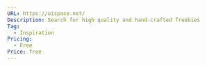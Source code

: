 ```yaml
---
URL: https://uispace.net/
Description: Search for high quality and hand-crafted freebies
Tag:
  - Inspiration
Pricing:
  - Free
Price: free
---
```

